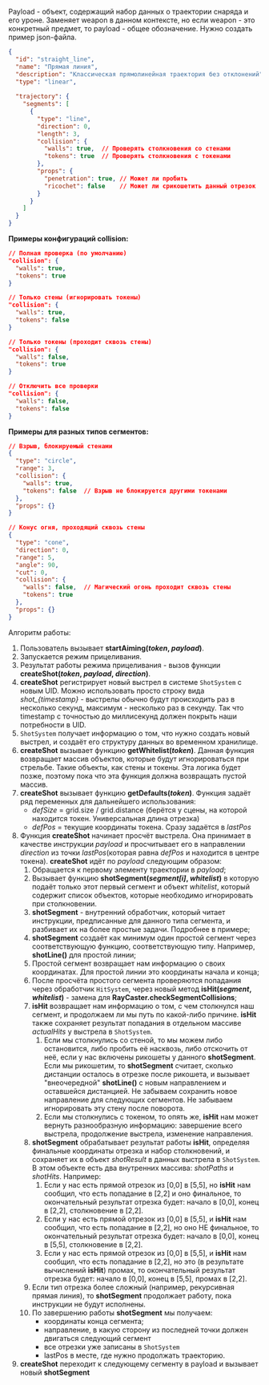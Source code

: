 Payload - объект, содержащий набор данных о траектории снаряда и его уроне. Заменяет weapon в данном контексте, но если weapon - это конкретный предмет, то payload - общее обозначение.
Нужно создать пример json-файла.
``` json
{
  "id": "straight_line",
  "name": "Прямая линия",
  "description": "Классическая прямолинейная траектория без отклонений",
  "type": "linear",
  
  "trajectory": {
    "segments": [
      {
        "type": "line",
        "direction": 0,
        "length": 3,
        "collision": {
          "walls": true,  // Проверять столкновения со стенами
          "tokens": true  // Проверять столкновения с токенами
        },
        "props": {
          "penetration": true, // Может ли пробить
          "ricochet": false    // Может ли срикошетить данный отрезок
        }
      }
    ]
  }
}
```

**Примеры конфигураций collision:**

```json
// Полная проверка (по умолчанию)
"collision": {
  "walls": true,
  "tokens": true
}

// Только стены (игнорировать токены)
"collision": {
  "walls": true,
  "tokens": false
}

// Только токены (проходит сквозь стены)
"collision": {
  "walls": false,
  "tokens": true
}

// Отключить все проверки
"collision": {
  "walls": false,
  "tokens": false
}
```

**Примеры для разных типов сегментов:**

```json
// Взрыв, блокируемый стенами
{
  "type": "circle",
  "range": 3,
  "collision": {
    "walls": true,
    "tokens": false  // Взрыв не блокируется другими токенами
  },
  "props": {}
}

// Конус огня, проходящий сквозь стены
{
  "type": "cone",
  "direction": 0,
  "range": 5,
  "angle": 90,
  "cut": 0,
  "collision": {
    "walls": false,  // Магический огонь проходит сквозь стены
    "tokens": true
  },
  "props": {}
}
```
Алгоритм работы:
1. Пользователь вызывает **startAiming(*token*, *payload*)**. 
2. Запускается режим прицеливания.
3. Результат работы режима прицеливания - вызов функции **createShot(*token*, *payload*, *direction*)**.
4. **createShot** регистрирует новый выстрел в системе `ShotSystem` с новым UID. Можно использовать просто строку вида *shot_{timestamp}* - выстрелы обычно будут происходить раз в несколько секунд, максимум - несколько раз в секунду. Так что timestamp с точностью до миллисекунд должен покрыть наши потребности в UID.
5. `ShotSystem` получает информацию о том, что нужно создать новый выстрел, и создаёт его структуру данных во временном хранилище.
6. **createShot** вызывает функцию **getWhitelist(*token*)**. Данная функция возвращает массив объектов, которые будут игнорироваться при стрельбе. Такие объекты, как стены и токены. Эта логика будет позже, поэтому пока что эта функция должна возвращать пустой массив.
7. **createShot** вызывает функцию **getDefaults(*token*)**. Функция задаёт ряд переменных для дальнейшего использования:
	- *defSize* = grid.size / grid.distance (берётся у сцены, на которой находится токен. Универсальная длина отрезка)
	- *defPos* = текущие координаты токена. Сразу задаётся в *lastPos*
8. Функция **createShot** начинает просчёт выстрела. Она принимает в качестве инструкции *payload* и просчитывает его в направлении *direction* из точки *lastPos*(которая равна *defPos* и находится в центре токена). **createShot** идёт по *payload* следующим образом:
	1. Обращается к первому элементу траектории в *payload*;
	2. Вызывает функцию **shotSegment(*segment\[i\]*, *whitelist*)** в которую подаёт только этот первый сегмент и объект *whitelist*, который содержит список объектов, которые необходимо игнорировать при столкновении.
	3. **shotSegment** - внутренний обработчик, который читает инструкции, предписанные для данного типа сегмента, и разбивает их на более простые задачи. Подробнее в примере;
	4. **shotSegment** создаёт как минимум один простой сегмент через соответствующую функцию, соответствующую типу. Например, **shotLine()** для простой линии;
	5. Простой сегмент возвращает нам информацию о своих координатах. Для простой линии это координаты начала и конца;
	6. После просчёта простого сегмента проверяются попадания через обработчик `HitSystem`, через новый метод **isHit(*segment*, *whitelist*)** - замена для **RayCaster.checkSegmentCollisions**;
	7. **isHit** возвращает нам информацию о том, с чем столкнулся наш сегмент, и продолжаем ли мы путь по какой-либо причине. **isHit** также сохраняет результат попадания в отдельном массиве *actualHits* у выстрела в `ShotSystem`.
		1. Если мы столкнулись со стеной, то мы можем либо остановится, либо пробить её насквозь, либо отскочить от неё, если у нас включены рикошеты у данного **shotSegment**. Если мы рикошетим, то **shotSegment** считает, сколько дистанции осталось в отрезке после рикошета, и вызывает "внеочередной" **shotLine()** с новым направлением и оставшейся дистанцией. 
		   Не забываем сохранить новое направление для следующих сегментов. 
		   Не забываем игнорировать эту стену после поворота.
		2. Если мы столкнулись с токеном, то опять же, **isHit** нам может вернуть разнообразную информацию: завершение всего выстрела, продолжение выстрела, изменение направления.
	8. **shotSegment** обрабатывает результат работы **isHit**, определяя финальные координаты отрезка и набор столкновений, и сохраняет их в объект *shotResult* в данных выстрела в `ShotSystem`. В этом объекте есть два внутренних массива: *shotPaths* и *shotHits*. Например:
		1. Если у нас есть прямой отрезок из \[0,0\] в \[5,5\], но **isHit** нам сообщил, что есть попадание в \[2,2\] и оно финальное, то окончательный результат отрезка будет: начало в \[0,0\], конец в \[2,2\], столкновение в \[2,2\]. 
		2. Если у нас есть прямой отрезок из \[0,0\] в \[5,5\], и **isHit** нам сообщил, что есть попадание в \[2,2\], но оно НЕ финальное, то окончательный результат отрезка будет: начало в \[0,0\], конец в \[5,5\], столкновение в \[2,2\].
		3. Если у нас есть прямой отрезок из \[0,0\] в \[5,5\], и **isHit** нам сообщил, что есть попадание в \[2,2\], но это (в результате вычислений **isHit**) промах, то окончательный результат отрезка будет: начало в \[0,0\], конец в \[5,5\], промах в \[2,2\].
	9. Если тип отрезка более сложный (например, рекурсивная прямая линия), то **shotSegment** продолжает работу, пока инструкции не будут исполнены.
	10. По завершению работы **shotSegment** мы получаем: 
		- координаты конца сегмента;
		- направление, в какую сторону из последней точки должен двигаться следующий сегмент
		- все отрезки уже записаны в `ShotSystem`
		- lastPos в месте, где нужно продолжать траекторию.
9. **createShot** переходит к следующему сегменту в payload и вызывает новый **shotSegment**